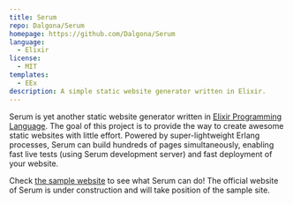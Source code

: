 ```yaml
---
title: Serum
repo: Dalgona/Serum
homepage: https://github.com/Dalgona/Serum
language:
  - Elixir
license:
  - MIT
templates:
  - EEx
description: A simple static website generator written in Elixir.
---
```


Serum is yet another static website generator written in [Elixir Programming Language](https://elixir-lang.org). The goal of this project is to provide the way to create awesome static websites with little effort. Powered by super-lightweight Erlang processes, Serum can build hundreds of pages simultaneously, enabling fast live tests (using Serum development server) and fast deployment of your website.

Check [the sample website](https://include.iostream.kr/serum-sample) to see what Serum can do! The official website of Serum is under construction and will take position of the sample site.
